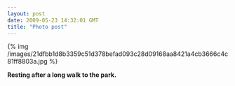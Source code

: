```yaml
---
layout: post
date: 2009-05-23 14:32:01 GMT
title: "Photo post"
---
```

{% img /images/21dfbb1d8b3359c51d378befad093c28d09168aa8421a4cb3666c4c81ff8803a.jpg %}

<b>Resting after a long walk to the park.</b>